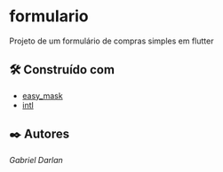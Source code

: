 # formulario

Projeto de um formulário de compras simples em flutter

## 🛠️ Construído com

- [easy_mask](https://pub.dev/packages/easy_mask)
- [intl](https://pub.dev/packages/intl)

## ✒️ Autores

*Gabriel Darlan*
